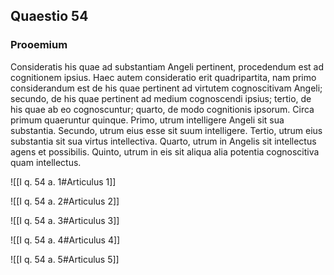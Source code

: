 ## Quaestio 54

### Prooemium

Consideratis his quae ad substantiam Angeli pertinent, procedendum est ad cognitionem ipsius. Haec autem consideratio erit quadripartita, nam primo considerandum est de his quae pertinent ad virtutem cognoscitivam Angeli; secundo, de his quae pertinent ad medium cognoscendi ipsius; tertio, de his quae ab eo cognoscuntur; quarto, de modo cognitionis ipsorum. Circa primum quaeruntur quinque. Primo, utrum intelligere Angeli sit sua substantia. Secundo, utrum eius esse sit suum intelligere. Tertio, utrum eius substantia sit sua virtus intellectiva. Quarto, utrum in Angelis sit intellectus agens et possibilis. Quinto, utrum in eis sit aliqua alia potentia cognoscitiva quam intellectus.

![[I q. 54 a. 1#Articulus 1]]

![[I q. 54 a. 2#Articulus 2]]

![[I q. 54 a. 3#Articulus 3]]

![[I q. 54 a. 4#Articulus 4]]

![[I q. 54 a. 5#Articulus 5]]

